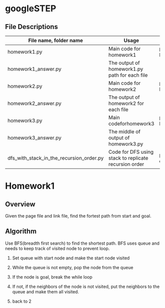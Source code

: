 # googleSTEP

## File Descriptions

| File name, folder name               | Usage                             | Command |
|-----------------------|--------------------------------------------------|---------|
| homework1.py          | Main code for homework1                         |python homework1.py pages_file links_file|
| homework1_answer.py   | The output of homework1.py path for each file   | |
| homework2.py          | Main code for homework2                         |python homework2.py pages_file links_file|
| homework2_answer.py   | The output of homework2 for each file           | |
| homework3.py          | Main codeforhomework3                           |python homework3.py pages_file links_file|
| homework3_answer.py   | The middle of output of homework3.py            | |
| dfs_with_stack_in_the_recursion_order.py| Code for DFS using stack to replicate recursion order         | python  dfs_with_stack_in_the_recursion_order.py |

# Homework1
## Overview
Given the page file and link file, find the fortest path from start and goal.

## Algorithm
Use BFS(breadth first search) to find the shortest path. BFS uses queue and needs to
keep track of visited node to prevent loop.

1. Set queue with start node and make the start node visited

2. While the queue is not empty, pop the node from the queue

3. If the node is goal, break the while loop

4. If not, if the neighbors of the node is not visited, put the neighbors to the queue and make them all visited.

5. back to 2